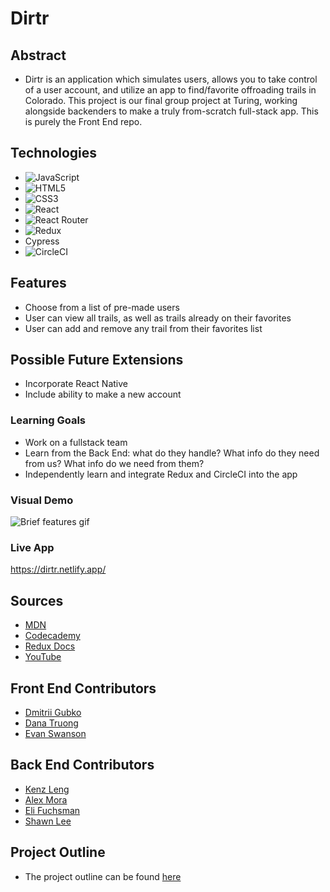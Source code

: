 # Dirtr

## Abstract
  - Dirtr is an application which simulates users, allows you to take control of a user account, and utilize an app to find/favorite offroading trails in Colorado. This project is our final group project at Turing, working alongside backenders to make a truly from-scratch full-stack app. This is purely the Front End repo.

## Technologies
- ![JavaScript](https://img.shields.io/badge/JavaScript-323330?style=for-the-badge&logo=javascript&logoColor=F7DF1E)
- ![HTML5](https://img.shields.io/badge/HTML5-E34F26?style=for-the-badge&logo=html5&logoColor=white)
- ![CSS3](https://img.shields.io/badge/CSS3-1572B6?style=for-the-badge&logo=css3&logoColor=white)
- ![React](https://img.shields.io/badge/React-20232A?style=for-the-badge&logo=react&logoColor=61DAFB)
- ![React Router](https://img.shields.io/badge/React_Router-CA4245?style=for-the-badge&logo=react-router&logoColor=white)
- ![Redux](https://img.shields.io/badge/Redux-593D88?style=for-the-badge&logo=redux&logoColor=white)
- Cypress
- ![CircleCI](https://img.shields.io/badge/circleci-343434?style=for-the-badge&logo=circleci&logoColor=white)

## Features
- Choose from a list of pre-made users
- User can view all trails, as well as trails already on their favorites
- User can add and remove any trail from their favorites list

## Possible Future Extensions
- Incorporate React Native
- Include ability to make a new account

### Learning Goals
- Work on a fullstack team
- Learn from the Back End: what do they handle? What info do they need from us? What info do we need from them?
- Independently learn and integrate Redux and CircleCI into the app


### Visual Demo

![Brief features gif](https://media.giphy.com/media/v1.Y2lkPTc5MGI3NjExNzkwNDUyY2VjZThiYjY3M2Y3MDVkOGY0ODMwNGI0NTNmMGY5OTcyOCZjdD1n/3AcrClXJiZACTWMLko/giphy.gif)
### Live App
https://dirtr.netlify.app/

## Sources
  - [MDN](http://developer.mozilla.org/en-US/)
  - [Codecademy](https://www.codecademy.com/learn/learn-redux)
  - [Redux Docs](https://redux.js.org/)
  - [YouTube](https://www.youtube.com/)

## Front End Contributors
  - [Dmitrii Gubko](https://github.com/dgubko/dgubko)
  - [Dana Truong](https://github.com/tramtram1130)
  - [Evan Swanson](https://github.com/EvanSSwanson)
  
  ## Back End Contributors
  - [Kenz Leng](https://github.com/kenzjoy)
  - [Alex Mora](https://github.com/AlexMR-93)
  - [Eli Fuchsman](https://github.com/efuchsman)
  - [Shawn Lee](https://github.com/Shawnl93)

## Project Outline
  - The project outline can be found [here](https://mod4.turing.edu/projects/capstone/)
